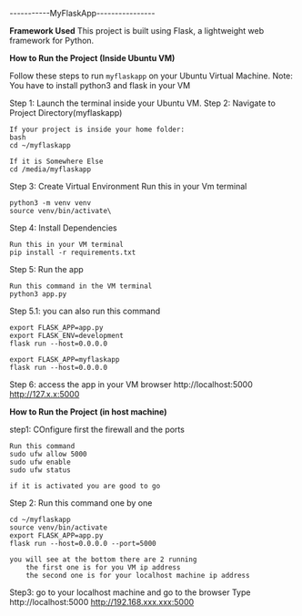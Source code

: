 -----------MyFlaskApp----------------

**Framework Used**
  This project is built using Flask, a lightweight web framework for Python.



**How to Run the Project (Inside Ubuntu VM)**

Follow these steps to run `myflaskapp` on your Ubuntu Virtual Machine.
Note: You have to install python3 and flask in your VM

Step 1: Launch the terminal inside your Ubuntu VM.
Step 2: Navigate to Project Directory(myflaskapp)

	If your project is inside your home folder:
	bash
	cd ~/myflaskapp

	If it is Somewhere Else
	cd /media/myflaskapp

Step 3: Create Virtual Environment
	Run this in your Vm terminal

	python3 -m venv venv
	source venv/bin/activate\
 
Step 4: Install Dependencies

	Run this in your VM terminal
	pip install -r requirements.txt
 
Step 5: Run the app

	Run this command in the VM terminal
	python3 app.py

Step 5.1: you can also run this command

	export FLASK_APP=app.py
	export FLASK_ENV=development
	flask run --host=0.0.0.0

	export FLASK_APP=myflaskapp
	flask run --host=0.0.0.0

Step 6: access the app in your VM browser
	http://localhost:5000
	http://127.x.x:5000


**How to Run the Project (in host machine)**

step1: COnfigure first the firewall and the ports

	Run this command 
	sudo ufw allow 5000
	sudo ufw enable
	sudo ufw status

	if it is activated you are good to go
	
Step 2: Run this command one by one

	cd ~/myflaskapp
	source venv/bin/activate
	export FLASK_APP=app.py
	flask run --host=0.0.0.0 --port=5000

	you will see at the bottom there are 2 running
		the first one is for you VM ip address
		the second one is for your localhost machine ip address

Step3: go to your localhost machine and go to the browser 
	Type http://localhost:5000
	http://192.168.xxx.xxx:5000























